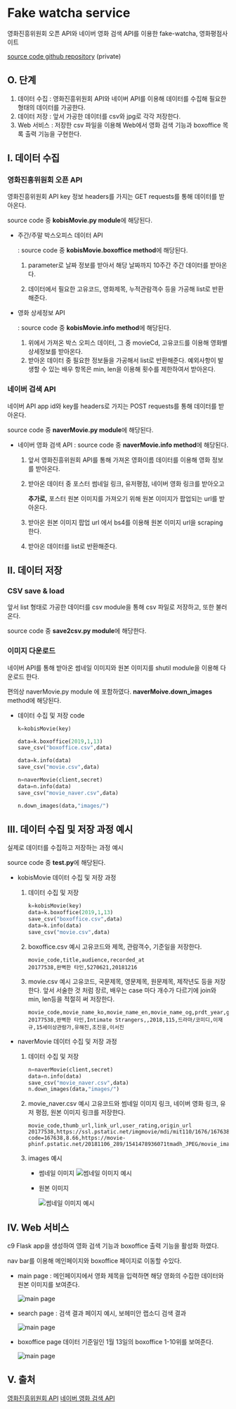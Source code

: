 # Fake watcha service

영화진흥위원회 오픈 API와 네이버 영화 검색 API를 이용한 fake-watcha, 영화평점사이트

[source code github repository](https://github.com/jiwookseo/fake_watcha) (private)



## O. 단계

1. 데이터 수집
   : 영화진흥위원회 API와 네이버 API를 이용해 데이터를 수집해 필요한 형태의 데이터를 가공한다.
2. 데이터 저장
   : 앞서 가공한 데이터를 csv와 jpg로 각각 저장한다.
3. Web 서비스
   : 저장한 csv 파일을 이용해 Web에서 영화 검색 기능과 boxoffice 목록 출력 기능을 구현한다.



## I. 데이터 수집

### 영화진흥위원회 오픈 API

영화진흥위원회 API key 정보 headers를 가지는 GET requests를 통해 데이터를 받아온다.

source code 중 **kobisMovie.py module**에 해당된다.

- 주간/주말 박스오피스 데이터 API

  : source code 중 **kobisMovie.boxoffice method**에 해당된다.

  1. parameter로 날짜 정보를 받아서 해당 날짜까지 10주간 주간 데이터를 받아온다.

  2. 데이터에서 필요한 고유코드, 영화제목, 누적관람객수 등을 가공해 list로 반환해준다.

     

- 영화 상세정보 API

  : source code 중 **kobisMovie.info method**에 해당된다.

  1. 위에서 가져온 박스 오피스 데이터, 그 중 movieCd, 고유코드를 이용해 영화별 상세정보를 받아온다.
  2. 받아온 데이터 중 필요한 정보들을 가공해서 list로 반환해준다.
     예외사항이 발생할 수 있는 배우 항목은 min, len을 이용해 횟수를 제한하여서 받아온다.



### 네이버 검색 API

네이버 API app id와 key를 headers로 가지는 POST requests를 통해 데이터를 받아온다.

source code 중 **naverMovie.py module**에 해당된다.

- 네이버 영화 검색 API
  : source code 중 **naverMovie.info method**에 해당된다.

  1. 앞서 영화진흥위원회 API를 통해 가져온 영화이름 데이터를 이용해 영화 정보를 받아온다.

  2. 받아온 데이터 중 포스터 썸네일 링크, 유저평점, 네이버 영화 링크를 받아오고

     **추가로,** 포스터 원본 이미지를 가져오기 위해 원본 이미지가 팝업되는 url를 받아온다.

  3. 받아온 원본 이미지 팝업 url 에서 bs4를 이용해 원본 이미지 url을 scraping 한다.

  4. 받아온 데이터를 list로 반환해준다.



## II. 데이터 저장

### CSV save & load

앞서 list 형태로 가공한 데이터를 csv module을 통해 csv 파일로 저장하고, 또한 불러온다.

source code 중 **save2csv.py module**에 해당한다.



### 이미지 다운로드

네이버 API를 통해 받아온 썸네일 이미지와 원본 이미지를 shutil module을 이용해 다운로드 한다.

편의상 naverMovie.py module 에 포함하였다. **naverMoive.down_images** method에 해당된다.



- 데이터 수집 및 저장 code

  ```python
  k=kobisMovie(key)
  
  data=k.boxoffice(2019,1,13)
  save_csv("boxoffice.csv",data)
  
  data=k.info(data)
  save_csv("movie.csv",data)
  
  n=naverMovie(client,secret)
  data=n.info(data)
  save_csv("movie_naver.csv",data)
  
  n.down_images(data,"images/")
  ```



## III. 데이터 수집 및 저장 과정 예시

실제로 데이터를 수집하고 저장하는 과정 예시

source code 중 **test.py**에 해당된다.



- kobisMovie 데이터 수집 및 저장 과정

  1. 데이터 수집 및 저장

     ```python
     k=kobisMovie(key)
     data=k.boxoffice(2019,1,13)
     save_csv("boxoffice.csv",data)
     data=k.info(data)
     save_csv("movie.csv",data)
     ```

  2. boxoffice.csv 예시
     고유코드와 제목, 관람객수, 기준일을 저장한다.

     ```
     movie_code,title,audience,recorded_at
     20177538,완벽한 타인,5270621,20181216
     ```

  3. movie.csv 예시
     고유코드, 국문제목, 영문제목, 원문제목, 제작년도 등을 저장한다.
     앞서 서술한 것 처럼 장르, 배우는 case 마다 개수가 다르기에 join와 min, len등을 적절히 써 저장한다.

     ```
     movie_code,movie_name_ko,movie_name_en,movie_name_og,prdt_year,genres,directors,watch_grade_nm,actor1,actor2,actor1
     20177538,완벽한 타인,Intimate Strangers,,2018,115,드라마/코미디,이재규,15세이상관람가,유해진,조진웅,이서진
     ```

  

- naverMovie 데이터 수집 및 저장 과정

  1. 데이터 수집 및 저장

     ```python
     n=naverMovie(client,secret)
     data=n.info(data)
     save_csv("movie_naver.csv",data)
     n.down_images(data,"images/")
     ```

  2. movie_naver.csv 예시
     고유코드와 썸네일 이미지 링크, 네이버 영화 링크, 유저 평점, 원본 이미지 링크를 저장한다.

     ```
     movie_code,thumb_url,link_url,user_rating,origin_url
     20177538,https://ssl.pstatic.net/imgmovie/mdi/mit110/1676/167638_P71_133542.jpg,https://movie.naver.com/movie/bi/mi/basic.nhn?code=167638,8.66,https://movie-phinf.pstatic.net/20181106_289/1541478936071tmadh_JPEG/movie_image.jpg
     ```

  3. images 예시

     - 썸네일 이미지
       ![썸네일 이미지 예시](images/20010291_thumb.jpg)

     

     - 원본 이미지

       ![썸네일 이미지 예시](images/20010291_origin.jpg)



## IV. Web 서비스

c9 Flask app을 생성하여 영화 검색 기능과 boxoffice 출력 기능을 활성화 하였다.

nav bar를 이용해 메인페이지와 boxoffice 페이지로 이동할 수있다.

- main page
  : 메인페이지에서 영화 제목을 입력하면 해당 영화의 수집한 데이터와 원본 이미지를 보여준다.

  ![main page](doc/0.PNG)



- search page
  : 검색 결과 페이지 예시, 보헤미안 랩소디 검색 결과

  ![main page](doc/1.PNG)



- boxoffice page
  데이터 기준일인 1월 13일의 boxoffice 1-10위를 보여준다.

  ![main page](doc/2.PNG)



## V. 출처

[영화진흥위원회 API](http://www.kobis.or.kr/kobisopenapi/homepg/apiservice/searchServiceInfo.do)
[네이버 영화 검색 API](https://developers.naver.com/docs/search/movie/)
